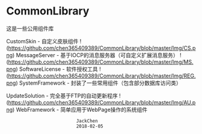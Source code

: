 # CommonLibrary
这是一些公用组件库

CustomSkin - 自定义皮肤组件
!(https://github.com/chen365409389/CommonLibrary/blob/master/Img/CS.png)
MessageServer - 基于IOCP的消息服务器（可自定义扩展消息服务）
!(https://github.com/chen365409389/CommonLibrary/blob/master/Img/MS.png)
SoftwareLicense - 软件授权工具
!(https://github.com/chen365409389/CommonLibrary/blob/master/Img/REG.png)
SystemFramework - 封装了一些常用组件（包含部分数据库访问类）

UpdateSolution - 完全基于FTP的自动更新程序
!(https://github.com/chen365409389/CommonLibrary/blob/master/Img/AU.png)
WebFramework - 简单应用于WebPage操作的系统组件

                              JackChen
                              2018-02-05
